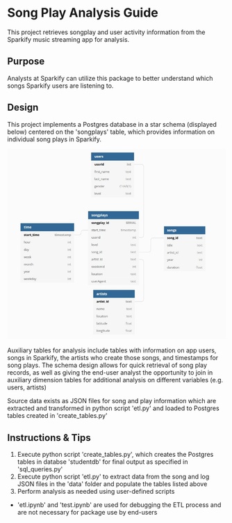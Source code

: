 # Song Play Analysis Guide
This project retrieves songplay and user activity information from the Sparkify music streaming app for analysis.

## Purpose
Analysts at Sparkify can utilize this package to better understand which songs Sparkify users are listening to.

## Design
This project implements a Postgres database in a star schema (displayed below) centered on the 'songplays' table, which provides information on individual song plays in Sparkify.

![Table Schema Design](https://github.com/nategetu/Data-Modeling-with-Postgres/blob/main/tableSchemaDesign.jpg?raw=true)

Auxiliary tables for analysis include tables with information on app users, songs in Sparkify, the artists who create those songs, and timestamps for song plays.
The schema design allows for quick retrieval of song play records, as well as giving the end-user analyst the opportunity to join in auxiliary dimension tables for additional analysis on different variables (e.g. users, artists)

Source data exists as JSON files for song and play information which are extracted and transformed in python script 'etl.py' and loaded to Postgres tables created in 'create_tables.py'

## Instructions & Tips
1. Execute python script 'create_tables.py', which creates the Postgres tables in databse 'studentdb' for final output as specified in 'sql_queries.py'
2. Execute python script 'etl.py' to extract data from the song and log JSON files in the 'data' folder and populate the tables listed above
3. Perform analysis as needed using user-defined scripts

- 'etl.ipynb' and 'test.ipynb' are used for debugging the ETL process and are not necessary for package use by end-users
